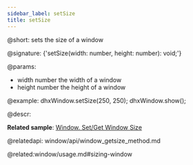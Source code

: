 ```yaml
---
sidebar_label: setSize
title: setSize
---          
```


@short: sets the size of a window

@signature: {'setSize(width: number, height: number): void;'}


@params:
- width		number		the width of a window
- height	number		the height of a window

@example:
dhxWindow.setSize(250, 250);
dhxWindow.show();



@descr:

**Related sample**: [Window. Set/Get Window Size](https://snippet.dhtmlx.com/0zqxydvm)

@relatedapi:
window/api/window_getsize_method.md

@related:window/usage.md#sizing-window

